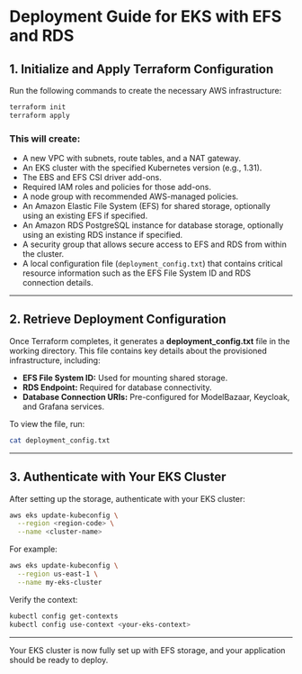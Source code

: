 # Deployment Guide for EKS with EFS and RDS

## 1. Initialize and Apply Terraform Configuration

Run the following commands to create the necessary AWS infrastructure:

```bash
terraform init
terraform apply
```

### This will create:
- A new VPC with subnets, route tables, and a NAT gateway.
- An EKS cluster with the specified Kubernetes version (e.g., 1.31).
- The EBS and EFS CSI driver add-ons.
- Required IAM roles and policies for those add-ons.
- A node group with recommended AWS-managed policies.
- An Amazon Elastic File System (EFS) for shared storage, optionally using an existing EFS if specified.
- An Amazon RDS PostgreSQL instance for database storage, optionally using an existing RDS instance if specified.
- A security group that allows secure access to EFS and RDS from within the cluster.
- A local configuration file (`deployment_config.txt`) that contains critical resource information such as the EFS File System ID and RDS connection details.

---

## 2. Retrieve Deployment Configuration

Once Terraform completes, it generates a **deployment_config.txt** file in the working directory. This file contains key details about the provisioned infrastructure, including:

- **EFS File System ID:** Used for mounting shared storage.
- **RDS Endpoint:** Required for database connectivity.
- **Database Connection URIs:** Pre-configured for ModelBazaar, Keycloak, and Grafana services.

To view the file, run:

```bash
cat deployment_config.txt
```

---

## 3. Authenticate with Your EKS Cluster

After setting up the storage, authenticate with your EKS cluster:

```bash
aws eks update-kubeconfig \
  --region <region-code> \
  --name <cluster-name>
```

For example:

```bash
aws eks update-kubeconfig \
  --region us-east-1 \
  --name my-eks-cluster
```

Verify the context:

```bash
kubectl config get-contexts
kubectl config use-context <your-eks-context>
```

---

Your EKS cluster is now fully set up with EFS storage, and your application should be ready to deploy.

